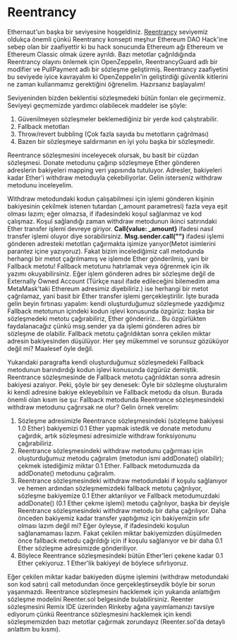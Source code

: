 # Reentrancy

Ethernaut'un başka bir seviyesine hoşgeldiniz. [Reentrancy](https://ethernaut.openzeppelin.com/level/0xe6BA07257a9321e755184FB2F995e0600E78c16D) seviyemiz oldukça önemli çünkü Reentrancy konsepti meşhur Ethereum DAO Hack'ine sebep olan bir zaafiyettir ki bu hack sonucunda Ethereum ağı Ethereum ve Ethereum Classic olmak üzere ayrıldı. Bazı metotlar çağrıldığında Reentrancy olayını önlemek için OpenZeppelin, ReentrancyGuard adlı bir modifier ve PullPayment adlı bir sözleşme geliştirmiş. Reentrancy zaafiyetini bu seviyede iyice kavrayalım ki OpenZeppelin'in geliştirdiği güvenlik kitlerini ne zaman kullanmamız gerektiğini öğrenelim. Hazırsanız başlayalım!

Seviyeninden bizden beklentisi sözleşmedeki bütün fonları ele geçirmemiz. Seviyeyi geçmemizde yardımcı olabilecek maddeler ise şöyle:

 1. Güvenilmeyen sözleşmeler beklemediğiniz bir yerde kod çalıştırabilir.
 2. Fallback metotları
 3. Throw/revert bubbling (Çok fazla sayıda bu metotların çağrılması)
 4. Bazen bir sözleşmeye saldırmanın en iyi yolu başka bir sözleşmedir.

Reentrance sözleşmesini inceleyecek olursak, bu basit bir cüzdan sözleşmesi. Donate metodunu çağırıp sözleşmeye Ether gönderen adreslerin bakiyeleri mapping veri yapısında tutuluyor. Adresler, bakiyeleri kadar Ether'i withdraw metoduyla çekebiliyorlar. Gelin isterseniz withdraw metodunu inceleyelim.

Withdraw metodundaki kodun çalışabilmesi için işlemi gönderen kişinin bakiyesinin çekilmek istenen tutardan (_amount parametresi) fazla veya eşit olması lazım; eğer olmazsa, if ifadesindeki koşul sağlanmaz ve kod çalışmaz. Koşul sağlandığı zaman withdraw metodunun ikinci satırındaki Ether transfer işlemi devreye giriyor. **Call{value: _amount}** ifadesi nasıl transfer işlemi oluyor diye sorabilirsiniz. **Msg.sender.call("")** ifadesi işlemi gönderen adresteki metotları çağırmakta işimize yarıyor(Metot isimlerini parantez içine yazıyoruz). Fakat bizim incelediğimiz call metodunda herhangi bir metot çağrılmamış ve işlemde Ether gönderilmiş, yani bir Fallback metotu! Fallback metotunu hatırlamak veya öğrenmek için ilk yazımı okuyabilirsiniz. Eğer işlem gönderen adres bir sözleşme değil de Externally Owned Account (Türkçe nasıl ifade edileceğini bilemedim ama MetaMask'taki Ethereum adresimiz diyebiliriz.) ise herhangi bir metot çağrılamaz, yani basit bir Ether transfer işlemi gerçekleştirilir. İşte burada gelin beyin fırtınası yapalım: kendi oluşturduğumuz sözleşmede yazdığımız Fallback metotunun içindeki kodun işlevi konusunda özgürüz: başka bir sözleşmedeki metotu çağırabiliriz, Ether göndeririz... Bu özgürlükten faydalanacağız çünkü msg.sender ya da işlemi gönderen adres bir sözleşme de olabilir. Fallback metotu çağrıldıktan sonra çekilen miktar adresin bakiyesinden düşülüyor. Her şey mükemmel ve sorunsuz gözüküyor değil mi? Maalesef öyle değil.

Yukarıdaki paragrafta kendi oluşturduğumuz sözleşmedeki Fallback metodunun barındırdığı kodun işlevi konusunda özgürüz demiştik. Reentrance sözleşmesinde de Fallback metotu çağrıldıktan sonra adresin bakiyesi azalıyor. Peki, şöyle bir şey denesek: Öyle bir sözleşme oluşturalım ki kendi adresine bakiye ekleyebilsin ve Fallback metodu da olsun. Burada önemli olan kısım ise şu: Fallback metodunda Reentrance sözleşmesindeki withdraw metodunu çağrırsak ne olur? Gelin örnek verelim:

 1. Sözleşme adresimizle Reentrance sözleşmesindeki (sözleşme bakiyesi 1.0 Ether) bakiyemizi 0.1 Ether yapmak istedik ve donate metodunu çağırdık, artık sözleşmesi adresimizle withdraw fonksiyonunu çağırabiliriz.
 2. Reentrance sözleşmesindeki withdraw metodunu çağırması için oluşturduğumuz metodu çağıralım (metodun ismi addDonate() olabilir); çekmek istediğimiz miktar 0.1 Ether. Fallback metodumuzda da addDonate() metodunu çağıralım.
 3. Reentrance sözleşmesindeki withdraw metodundaki if koşulu sağlanıyor ve hemen ardından sözleşmemizdeki fallback metotu çağrılıyor, sözleşme bakiyemize 0.1 Ether aktarılıyor ve Fallback metodumuzdaki addDonate() (0.1 Ether çekme işlemi) metodu çağrılıyor, başka bir deyişle Reentrance sözleşmesindeki withdraw metodu bir daha çağrılıyor. Daha önceden bakiyemiz kadar transfer yaptığımız için bakiyemizin sıfır olması lazım değil mi? Eğer öyleyse, if ifadesindeki koşulun sağlanamaması lazım. Fakat çekilen miktar bakiyemizden düşülmeden önce fallback metodu çağrıldığı için if koşulu sağlanıyor ve bir daha 0.1 Ether sözleşme adresimizde gönderiliyor.
 4. Böylece Reentrance sözleşmesindeki bütün Ether'leri çekene kadar 0.1 Ether çekiyoruz. 1 Ether'lik bakiyeyi de böylece sıfırlıyoruz.

Eğer çekilen miktar kadar bakiyeden düşme işlemini (withdraw metodundaki son kod satırı) call metodundan önce gerçekleştirseydik böyle bir sorun yaşanmazdı. Reentrance sözleşmesini hacklemek için yukarıda anlattığım sözleşme modelini Reenter.sol belgesinde bulabilirsiniz. Reenter sözleşmesini Remix IDE üzerinden Rinkeby ağına yayımlamanızı tavsiye ediyorum çünkü Reentrance sözleşmesini hacklemek için kendi sözleşmemizden bazı metotlar çağırmak zorundayız (Reenter.sol'da detaylı anlattım bu kısmı).
